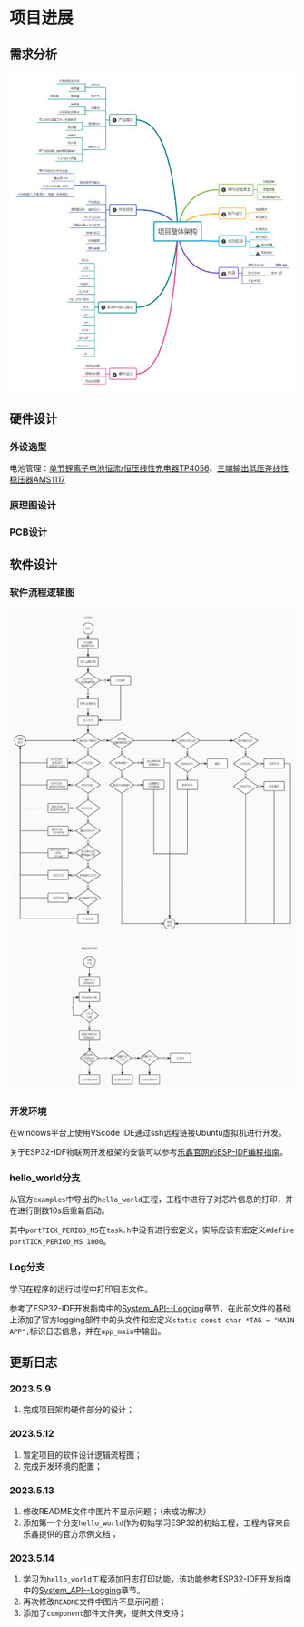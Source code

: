 # 项目进展

## 需求分析

![项目整体架构需求框架](https://raw.githubusercontent.com/Franch-Toast/Desktop_Small_Screen_Project/hello_world/Picture_source/%E4%BA%A7%E5%93%81%E9%9C%80%E6%B1%82%E6%96%87%E6%A1%A3v1.png)



## 硬件设计

### 外设选型

电池管理：[单节锂离子电池恒流/恒压线性充电器TP4056](https://item.szlcsc.com/772193.html)、[三端输出低压差线性稳压器AMS1117](https://item.szlcsc.com/323882.html)







### 原理图设计





### PCB设计







## 软件设计

### 软件流程逻辑图

![桌面屏幕流程逻辑V1.0](https://raw.githubusercontent.com/Franch-Toast/Desktop_Small_Screen_Project/hello_world/Picture_source/%E6%A1%8C%E9%9D%A2%E5%B1%8F%E5%B9%95%E6%B5%81%E7%A8%8B%E9%80%BB%E8%BE%91V1.0.jpg)

### 开发环境

在windows平台上使用VScode IDE通过ssh远程链接Ubuntu虚拟机进行开发。

关于ESP32-IDF物联网开发框架的安装可以参考[乐鑫官网的ESP-IDF编程指南](https://docs.espressif.com/projects/esp-idf/zh_CN/release-v4.4/esp32/get-started/index.html)。



### hello_world分支

从官方`examples`中导出的`hello_world`工程，工程中进行了对芯片信息的打印，并在进行倒数10s后重新启动。

其中`portTICK_PERIOD_MS`在`task.h`中没有进行宏定义，实际应该有宏定义`#define portTICK_PERIOD_MS 1000`。



### Log分支

学习在程序的运行过程中打印日志文件。

参考了ESP32-IDF开发指南中的[System_API--Logging](https://docs.espressif.com/projects/esp-idf/zh_CN/release-v4.4/esp32/api-reference/system/log.html)章节，在此前文件的基础上添加了官方logging部件中的头文件和宏定义`static const char *TAG = "MAIN APP";`标识日志信息，并在`app_main`中输出。









## 更新日志

### 2023.5.9

1. 完成项目架构硬件部分的设计；

### 2023.5.12

1. 暂定项目的软件设计逻辑流程图；
2. 完成开发环境的配置；

### 2023.5.13

1. 修改README文件中图片不显示问题；（未成功解决）
2. 添加第一个分支`hello_world`作为初始学习ESP32的初始工程，工程内容来自乐鑫提供的官方示例文档；

### 2023.5.14

1. 学习为`hello_world`工程添加日志打印功能，该功能参考ESP32-IDF开发指南中的[System_API--Logging](https://docs.espressif.com/projects/esp-idf/zh_CN/release-v4.4/esp32/api-reference/system/log.html)章节。
2. 再次修改`README`文件中图片不显示问题；
3. 添加了`component`部件文件夹，提供文件支持；